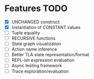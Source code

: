 # Features TODO

- [x] UNCHANGED construct
- [x] Instantiation of CONSTANT values
- [ ] Tuple equality
- [ ] RECURSIVE functions
- [ ] State graph visualization
- [ ] Action name inference
- [ ] Better TLA state representation/format
- [ ] REPL-ish expression evaluation
- [ ] Async testing framework
- [ ] Trace exploration/evaluation